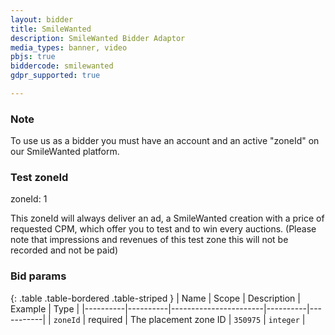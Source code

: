 ```yaml
---
layout: bidder
title: SmileWanted
description: SmileWanted Bidder Adaptor
media_types: banner, video
pbjs: true
biddercode: smilewanted
gdpr_supported: true

---
```


### Note

To use us as a bidder you must have an account and an active "zoneId" on our SmileWanted platform.

### Test zoneId

zoneId: 1

This zoneId will always deliver an ad, a SmileWanted creation with a price of requested CPM, which offer you to test and to win every auctions.
(Please note that impressions and revenues of this test zone this will not be recorded and not be paid)

### Bid params

{: .table .table-bordered .table-striped }
| Name     | Scope    | Description           | Example  | Type      |
|----------|----------|-----------------------|----------|-----------|
| `zoneId` | required | The placement zone ID | `350975` | `integer` |
